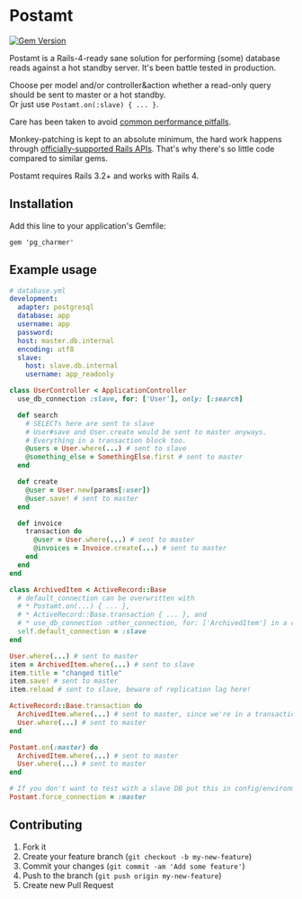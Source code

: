# Postamt

[![Gem Version](https://badge.fury.io/rb/postamt.png)](http://rubygems.org/gems/postamt)

Postamt is a Rails-4-ready sane solution for performing (some) database
reads against a hot standby server. It's been battle tested in
production.

Choose per model and/or controller&action whether a read-only query
should be sent to master or a hot standby.<br />
Or just use `Postamt.on(:slave) { ... }`.

Care has been taken to avoid [common performance
pitfalls](http://charlie.bz/blog/things-that-clear-rubys-method-cache).

Monkey-patching is kept to an absolute minimum, the hard work happens
through [officially-supported Rails
APIs](https://github.com/rails/rails/commit/ba1544d71628abff2777c9c514142d7e9a159111#commitcomment-2106059).
That's why there's so little code compared to similar gems.

Postamt requires Rails 3.2+ and works with Rails 4.

## Installation

Add this line to your application's Gemfile:

    gem 'pg_charmer'

## Example usage

```yaml
# database.yml
development:
  adapter: postgresql
  database: app
  username: app
  password:
  host: master.db.internal
  encoding: utf8
  slave:
    host: slave.db.internal
    username: app_readonly
```

```ruby
class UserController < ApplicationController
  use_db_connection :slave, for: ['User'], only: [:search]

  def search
    # SELECTs here are sent to slave
    # User#save and User.create would be sent to master anyways.
    # Everything in a transaction block too.
    @users = User.where(...) # sent to slave
    @something_else = SomethingElse.first # sent to master
  end

  def create
    @user = User.new(params[:user])
    @user.save! # sent to master
  end

  def invoice
    transaction do
      @user = User.where(...) # sent to master
      @invoices = Invoice.create(...) # sent to master
    end
  end
end
```

```ruby
class ArchivedItem < ActiveRecord::Base
  # default_connection can be overwritten with 
  # * Postamt.on(...) { ... },
  # * ActiveRecord::Base.transaction { ... }, and
  # * use_db_connection :other_connection, for: ['ArchivedItem'] in a controller.
  self.default_connection = :slave
end

User.where(...) # sent to master
item = ArchivedItem.where(...) # sent to slave
item.title = "changed title"
item.save! # sent to master
item.reload # sent to slave, beware of replication lag here!

ActiveRecord::Base.transaction do
  ArchivedItem.where(...) # sent to master, since we're in a transaction
  User.where(...) # sent to master
end

Postamt.on(:master) do
  ArchivedItem.where(...) # sent to master
  User.where(...) # sent to master
end
```

```ruby
# If you don't want to test with a slave DB put this in config/environments/test.rb
Postamt.force_connection = :master
```

## Contributing

1. Fork it
2. Create your feature branch (`git checkout -b my-new-feature`)
3. Commit your changes (`git commit -am 'Add some feature'`)
4. Push to the branch (`git push origin my-new-feature`)
5. Create new Pull Request

